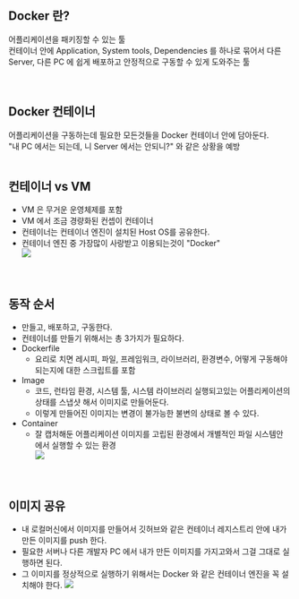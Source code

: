 ## Docker 란?  
어플리케이션을 패키징할 수 있는 툴  
컨테이너 안에 Application, System tools, Dependencies 를 하나로 묶어서 다른 Server, 다른 PC 에 쉽게 배포하고 안정적으로 구동할 수 있게 도와주는 툴  
<br><br>
## Docker 컨테이너 
어플리케이션을 구동하는데 필요한 모든것들을 Docker 컨테이너 안에 담아둔다.  
"내 PC 에서는 되는데, 니 Server 에서는 안되니?" 와 같은 상황을 예방
<br><br>
## 컨테이너 vs VM  
- VM 은 무거운 운영체제를 포함
- VM 에서 조금 경량화된 컨셉이 컨테이너  
- 컨테이너는 컨테이너 엔진이 설치된 Host OS를 공유한다.
- 컨테이너 엔진 중 가장많이 사랑받고 이용되는것이 "Docker"  
![](https://www.nakivo.com/blog/wp-content/uploads/2019/05/Docker-containers-are-not-lightweight-virtual-machines.png)  
<br><br>
## 동작 순서
- 만들고, 배포하고, 구동한다.
- 컨테이너를 만들기 위해서는 총 3가지가 필요하다.
- Dockerfile
  - 요리로 치면 레시피, 파일, 프레임워크, 라이브러리, 환경변수, 어떻게 구동해야되는지에 대한 스크립트를 포함
- Image
  - 코드, 런타임 환경, 시스템 툴, 시스템 라이브러리 실행되고있는 어플리케이션의 상태를 스냅샷 해서 이미지로 만들어둔다.
  - 이렇게 만들어진 이미지는 변경이 불가능한 불변의 상태로 볼 수 있다.
- Container
  - 잘 캡처해둔 어플리케이션 이미지를 고립된 환경에서 개별적인 파일 시스템안에서 실행할 수 있는 환경  
![](https://img1.daumcdn.net/thumb/R1280x0/?scode=mtistory2&fname=https%3A%2F%2Fblog.kakaocdn.net%2Fdn%2FIXvsj%2Fbtq6uVfptoX%2FLz1LwKnOpvEcQy8pmtmdsk%2Fimg.png)  
<br><br>
## 이미지 공유  
- 내 로컬머신에서 이미지를 만들어서 깃허브와 같은 컨테이너 레지스트리 안에 내가만든 이미지를 push 한다.
- 필요한 서버나 다른 개발자 PC 에서 내가 만든 이미지를 가지고와서 그걸 그대로 실행하면 된다.
- 그 이미지를 정상적으로 실행하기 위해서는 Docker 와 같은 컨테이너 엔진을 꼭 설치해야 한다.
![](https://t1.daumcdn.net/cfile/tistory/99684B395C9AA5A816)
